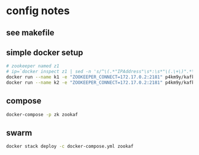 # config notes

## see makefile

## simple docker setup
```bash
# zookeeper named z1
# ip=`docker inspect z1 | sed -n 's/^\(.*"IPAddress"\s*:\s*"\(.\+\)".*\)$/\2/p' | uniq`
docker run --name k1 -e "ZOOKEEPER_CONNECT=172.17.0.2:2181" p4km9y/kafka
docker run --name k2 -e "ZOOKEEPER_CONNECT=172.17.0.2:2181" p4km9y/kafka
```

## compose
```bash
docker-compose -p zk zookaf
```

## swarm
```bash
docker stack deploy -c docker-compose.yml zookaf
```
